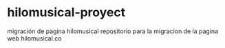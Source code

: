 # hilomusical-proyect
migración de pagina hilomusical
repositorio para la migracion de la pagina web hilomusical.co

